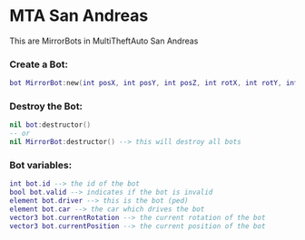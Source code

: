# MTA San Andreas
This are MirrorBots in MultiTheftAuto San Andreas


### Create a Bot:
```lua
bot MirrorBot:new(int posX, int posY, int posZ, int rotX, int rotY, int rotZ)
```

### Destroy the Bot:
```lua
nil bot:destructor()
-- or
nil MirrorBot:destructor() --> this will destroy all bots
```

### Bot variables:
```lua
int bot.id --> the id of the bot
bool bot.valid --> indicates if the bot is invalid
element bot.driver --> this is the bot (ped)
element bot.car --> the car which drives the bot
vector3 bot.currentRotation --> the current rotation of the bot
vector3 bot.currentPosition --> the current position of the bot
```
